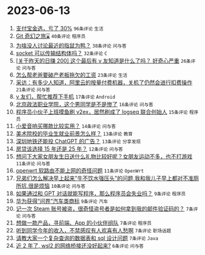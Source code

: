 # 2023-06-13

1. [支付宝金选，亏了 30%](https://www.v2ex.com/t/948196) `96条评论` `生活`
1. [Git 奇幻之旅⌛️](https://www.v2ex.com/t/948186) `40条评论` `程序员`
1. [为啥没人讨论最近的指鼠为鸭？](https://www.v2ex.com/t/948235) `38条评论` `问与答`
1. [socket 可以传输结构体吗？](https://www.v2ex.com/t/948216) `32条评论` `C`
1. [[关于昨天的日赚 200] 这个最后有 v 友知道是什么了吗？ 好奇心严重](https://www.v2ex.com/t/948203) `26条评论` `问与答`
1. [怎么帮老爸要破产老板拖欠的工资](https://www.v2ex.com/t/948207) `23条评论` `生活`
1. [采访：有多少人知道，阿里云的按量付费机器，关机了仍然会进行扣费操作](https://www.v2ex.com/t/948234) `21条评论` `问与答`
1. [v 友们，帮忙推荐下手机](https://www.v2ex.com/t/948241) `17条评论` `Android`
1. [北京政法职业学院，这个男同学是不是惨了](https://www.v2ex.com/t/948201) `16条评论` `问与答`
1. [程序员小伙子上班摸鱼刷 v2ex，居然刷成了 logseq 联合创始人](https://www.v2ex.com/t/948221) `15条评论` `程序员`
1. [小爱音响买哪款比较实用？](https://www.v2ex.com/t/948255) `14条评论` `问与答`
1. [美术院校的毕业生就业前景怎么样？](https://www.v2ex.com/t/948194) `13条评论` `教育`
1. [深圳地铁还能投 ChatGPT 的广告？](https://www.v2ex.com/t/948188) `13条评论` `分享发现`
1. [房贷该选择 15 年还是 25 年？](https://www.v2ex.com/t/948227) `12条评论` `问与答`
1. [想问下大家女朋友生日送什么礼物比较好呢？女朋友运动不多，也不打游戏](https://www.v2ex.com/t/948220) `11条评论` `问与答`
1. [openwrt 软路由不能上网的奇怪问题](https://www.v2ex.com/t/948213) `11条评论` `OpenWrt`
1. [兄弟们怎么解决早上起来"牛不饮水强压头"的问题,我和我儿子早上都对不准厕所坑,很是烦恼](https://www.v2ex.com/t/948212) `10条评论` `问与答`
1. [如果通过和 GPT 对话就能写程序，那么程序员会失业吗？](https://www.v2ex.com/t/948272) `9条评论` `程序员`
1. [华为获得“问界”汽车类商标](https://www.v2ex.com/t/948195) `9条评论` `汽车`
1. [记一次 Steam 账号被盗，很奇怪盗号者是如何拿到我的邮件验证码的？](https://www.v2ex.com/t/948275) `7条评论` `问与答`
1. [想做一款产品，寻前端、App 的小伙伴组队](https://www.v2ex.com/t/948269) `7条评论` `程序员`
1. [听到同学今年的收入，不禁感叹有人欢喜有人愁啊](https://www.v2ex.com/t/948259) `7条评论` `职场话题`
1. [请教大家一个复杂查询的数据表和 sql 设计问题](https://www.v2ex.com/t/948184) `7条评论` `Java`
1. [近 2 年了, wsl2 的网络桥接还没好起来?](https://www.v2ex.com/t/948257) `6条评论` `问与答`

